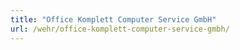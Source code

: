 ```yaml
---
title: "Office Komplett Computer Service GmbH"
url: /wehr/office-komplett-computer-service-gmbh/
---
```

